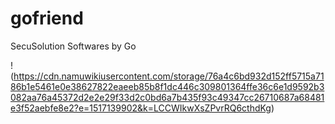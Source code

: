 # gofriend

SecuSolution Softwares by Go

!(https://cdn.namuwikiusercontent.com/storage/76a4c6bd932d152ff5715a7186b1e5461e0e38627822eaeeb85b8f1dc446c309801364ffe36c6e1d9592b3082aa76a45372d2e2e29f33d2c0bd6a7b435f93c49347cc26710687a68481e3f52aebfe8e2?e=1517139902&k=LCCWIkwXsZPvrRQ6cthdKg)
